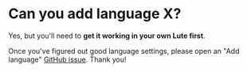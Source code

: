# Can you add language X?

Yes, but you'll need to **get it working in your own Lute first**.

Once you've figured out good language settings, please open an "Add language" [GitHub issue](https://github.com/luteorg/lute-v3/issues/new/choose).  Thank you!